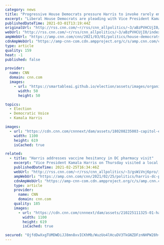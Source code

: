 ```yaml
---
category: news
title: "Progressive House Democrats pressure Harris to invoke rarely employed move to ignore parliamentarian decision on wage hike"
excerpt: "Liberal House Democrats are pleading with Vice President Kamala Harris to ignore the ruling of the Senate's parliamentarian and decide that the $15 federal minimum wage can stay in the Covid relief package during Senate floor debate this week.\n    \n"
publishedDateTime: 2021-03-01T13:19:44Z
originalUrl: "http://rss.cnn.com/~r/rss/cnn_allpolitics/~3/aBzPVHCUjI0/index.html"
webUrl: "http://rss.cnn.com/~r/rss/cnn_allpolitics/~3/aBzPVHCUjI0/index.html"
ampWebUrl: "https://amp.cnn.com/cnn/2021/03/01/politics/house-democrats-kamala-harris-wage-hike/index.html"
cdnAmpWebUrl: "https://amp-cnn-com.cdn.ampproject.org/c/s/amp.cnn.com/cnn/2021/03/01/politics/house-democrats-kamala-harris-wage-hike/index.html"
type: article
quality: 159
heat: -1
published: false

provider:
  name: CNN
  domain: cnn.com
  images:
    - url: "https://smartableai.github.io/election/assets/images/organizations/cnn.com-50x50.jpg"
      width: 50
      height: 50

topics:
  - Election
  - Democratic Voice
  - Kamala Harris

images:
  - url: "https://cdn.cnn.com/cnnnext/dam/assets/180208235003-capitol-exterior-super-tease.jpg"
    width: 1100
    height: 619
    isCached: true

related:
  - title: "Harris addresses vaccine hesitancy in DC pharmacy visit"
    excerpt: "Vice President Kamala Harris on Thursday visited a local pharmacy in Washington, DC, to highlight the Biden administration's retail pharmacy vaccination program and combat vaccine hesitancy.\n    \n"
    publishedDateTime: 2021-02-25T16:34:46Z
    webUrl: "http://rss.cnn.com/~r/rss/cnn_allpolitics/~3/gsWiVnj6pro/index.html"
    ampWebUrl: "https://amp.cnn.com/cnn/2021/02/25/politics/harris-dc-pharmacy/index.html"
    cdnAmpWebUrl: "https://amp-cnn-com.cdn.ampproject.org/c/s/amp.cnn.com/cnn/2021/02/25/politics/harris-dc-pharmacy/index.html"
    type: article
    provider:
      name: CNN
      domain: cnn.com
    quality: 185
    images:
      - url: "https://cdn.cnn.com/cnnnext/dam/assets/210225111325-01-harris-pharmacy-vaccines-0225-super-tease.jpg"
        width: 1100
        height: 619
        isCached: true

secured: "OjfdDwXxgTUMDWDiJJ8mn8xvICKhMb/WuzUo4lHcuDV3TkGNZDFznNHPW28h+YHEMQFeH2dcxGh90d6Ks499Jg3dV8qRUEH9OL0FHJLAELrZxxIU16EHDtRE6h4x3w44VwAn90wtK7NUiFXN58NFlYTmdSvAmEGsKffpJeROZVdYn8T9Rw2juwle961980SNwGI1IJ+iERaIZkP6Asc+i0tMtqfUWA+wYQ+u/Rp2kcNmt9Uwl9Nyzq9nhMs0yhwzMuNihpPHMHHkwzPEYWvWpqFAgrEKL64XwVmyswNuHZvUaRw59ukAQ+kHMjVOmtsO+Sy+MJ7VQ07dO8UVSjfO8Fh5CAHX+hQlg6W5OBp0TQU=;1iHuRljtSjsZkzixxcBOQg=="
---
```


